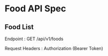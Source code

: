 # Food API Spec

## Food List

Endpoint : GET /api/v1/foods

Request Headers : Authorization (Bearer Token)